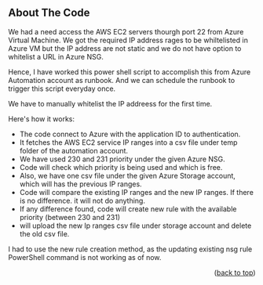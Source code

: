 
<!--
*** Thanks for checking out the README. If you have a suggestion
*** that would make this better, please fork the repo and create a pull request
*** or simply open an issue with the tag "enhancement".
*** Don't forget to give the project a star!
*** Thanks again!
-->

<!-- ABOUT THE Code -->
## About The Code

We had a need access the AWS EC2 servers thourgh port 22 from Azure Virtual Machine. We got the required IP address rages to be whiltelisted
in Azure VM but the IP address are not static and we do not have option to whitelist a URL in Azure NSG.

Hence, I have worked this power shell script to accomplish this from Azure Automation account as runbook.
And we can schedule the runbook to trigger this script everyday once.

We have to manually whitelist the IP addreess for the first time.

Here's how it works:
* The code connect to Azure with the application ID to authentication.
* It fetches the AWS EC2 service IP ranges into a csv file under temp folder of the automation account.
* We have used 230 and 231 priority under the given Azure NSG.
* Code will check which priority is being used and which is free.
* Also, we have one csv file under the given Azure Storage account, which will has the previous IP ranges.
* Code will compare the existing IP ranges and the new IP ranges. If there is no difference. it will not do anything.
* If any difference found, code will create new rule with the available priority (between 230 and 231)
* will upload the new Ip ranges csv file under storage account and delete the old csv file.

I had to use the new rule creation method, as the updating existing nsg rule PowerShell command is not working as of now.




<p align="right">(<a href="#top">back to top</a>)</p>
